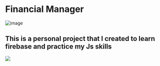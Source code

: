 # Financial Manager
![image](https://github.com/user-attachments/assets/9b7a84a9-3eed-4da0-8db4-634b3b6162da)

## This is a personal project that I created to learn firebase and practice my Js skills

<a href="https://skillicons.dev">
  <img src="https://skillicons.dev/icons?i=js,html,css"/> <br>
</a>
